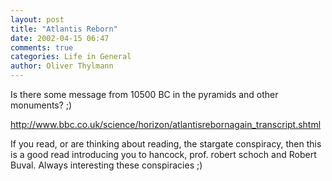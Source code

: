 ```yaml
---
layout: post
title: "Atlantis Reborn"
date: 2002-04-15 06:47
comments: true
categories: Life in General
author: Oliver Thylmann
---
```



Is there some message from 10500 BC in the pyramids and other monuments? ;)

http://www.bbc.co.uk/science/horizon/atlantisrebornagain_transcript.shtml

If you read, or are thinking about reading, the stargate conspiracy, then this is a good read introducing you to hancock, prof. robert schoch and  Robert Buval. Always interesting these conspiracies ;)


